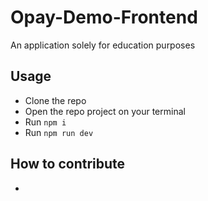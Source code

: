 # Opay-Demo-Frontend
An application solely for education purposes 

## Usage
- Clone the repo
- Open the repo project on your terminal
- Run `npm i`
- Run `npm run dev`

## How to contribute
- 
